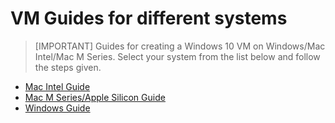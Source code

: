 # VM Guides for different systems

> [IMPORTANT]
> Guides for creating a Windows 10 VM on Windows/Mac Intel/Mac M Series.
> Select your system from the list below and follow the steps given.

- [Mac Intel Guide](Mac-Intel-Guide.md)
- [Mac M Series/Apple Silicon Guide](Mac-M-Series-Guide.md)
- [Windows Guide](Windows-Guide.md)

  
